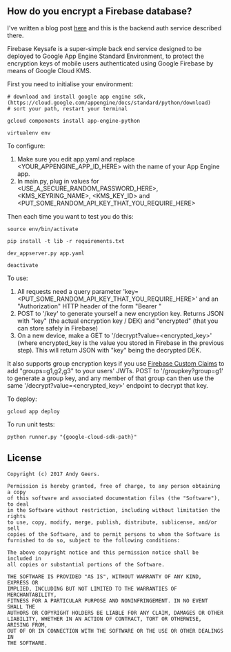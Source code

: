 ## How do you encrypt a Firebase database?

I've written a blog post [here](http://www.geero.net/2017/05/how-to-encrypt-a-google-firebase-realtime-database/) and this is the backend auth service described there.

Firebase Keysafe is a super-simple back end service designed to be deployed to Google App Engine Standard Environment, to protect the encryption keys of mobile users authenticated using Google Firebase
by means of Google Cloud KMS.

First you need to initialise your environment:

    # download and install google app engine sdk, (https://cloud.google.com/appengine/docs/standard/python/download)
    # sort your path, restart your terminal

    gcloud components install app-engine-python

    virtualenv env

To configure:

  1. Make sure you edit app.yaml and replace <YOUR_APPENGINE_APP_ID_HERE> with the name of your App Engine app.
  2. In main.py, plug in values for <USE_A_SECURE_RANDOM_PASSWORD_HERE>, <KMS_KEYRING_NAME>, <KMS_KEY_ID> and <PUT_SOME_RANDOM_API_KEY_THAT_YOU_REQUIRE_HERE>

Then each time you want to test you do this:

    source env/bin/activate

    pip install -t lib -r requirements.txt

    dev_appserver.py app.yaml

    deactivate

To use:

  1. All requests need a query parameter 'key=<PUT_SOME_RANDOM_API_KEY_THAT_YOU_REQUIRE_HERE>' and an "Authorization" HTTP header of the form "Bearer <JWT>"
  2. POST to '/key' to generate yourself a new encryption key. Returns JSON with "key" (the actual encryption key / DEK) and "encrypted" (that you can store safely in Firebase)
  3. On a new device, make a GET to '/decrypt?value=<encrypted_key>' (where encrypted_key is the value you stored in Firebase in the previous step). This will return JSON with "key" being the decrypted DEK.

It also supports group encryption keys if you use [Firebase Custom Claims](https://firebase.google.com/docs/auth/admin/custom-claims) to add "groups=g1,g2,g3" to your users' JWTs. POST to '/groupkey?group=g1' to generate a group key, and
any member of that group can then use the same '/decrypt?value=<encrypted_key>' endpoint to decrypt that key.

To deploy:

    gcloud app deploy

To run unit tests:

    python runner.py "{google-cloud-sdk-path}"

## License

    Copyright (c) 2017 Andy Geers.

    Permission is hereby granted, free of charge, to any person obtaining a copy
    of this software and associated documentation files (the "Software"), to deal
    in the Software without restriction, including without limitation the rights
    to use, copy, modify, merge, publish, distribute, sublicense, and/or sell
    copies of the Software, and to permit persons to whom the Software is
    furnished to do so, subject to the following conditions:

    The above copyright notice and this permission notice shall be included in
    all copies or substantial portions of the Software.

    THE SOFTWARE IS PROVIDED "AS IS", WITHOUT WARRANTY OF ANY KIND, EXPRESS OR
    IMPLIED, INCLUDING BUT NOT LIMITED TO THE WARRANTIES OF MERCHANTABILITY,
    FITNESS FOR A PARTICULAR PURPOSE AND NONINFRINGEMENT. IN NO EVENT SHALL THE
    AUTHORS OR COPYRIGHT HOLDERS BE LIABLE FOR ANY CLAIM, DAMAGES OR OTHER
    LIABILITY, WHETHER IN AN ACTION OF CONTRACT, TORT OR OTHERWISE, ARISING FROM,
    OUT OF OR IN CONNECTION WITH THE SOFTWARE OR THE USE OR OTHER DEALINGS IN
    THE SOFTWARE.


